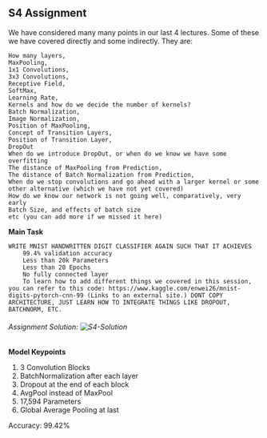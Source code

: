 ## S4 Assignment

 We have considered many many points in our last 4 lectures. Some of these we have covered directly and some indirectly. They are:

    How many layers,
    MaxPooling,
    1x1 Convolutions,
    3x3 Convolutions,
    Receptive Field,
    SoftMax,
    Learning Rate,
    Kernels and how do we decide the number of kernels?
    Batch Normalization,
    Image Normalization,
    Position of MaxPooling,
    Concept of Transition Layers,
    Position of Transition Layer,
    DropOut
    When do we introduce DropOut, or when do we know we have some overfitting
    The distance of MaxPooling from Prediction,
    The distance of Batch Normalization from Prediction,
    When do we stop convolutions and go ahead with a larger kernel or some other alternative (which we have not yet covered)
    How do we know our network is not going well, comparatively, very early
    Batch Size, and effects of batch size
    etc (you can add more if we missed it here)



**Main Task**


    WRITE MNIST HANDWRITTEN DIGIT CLASSIFIER AGAIN SUCH THAT IT ACHIEVES
        99.4% validation accuracy
        Less than 20k Parameters
        Less than 20 Epochs
        No fully connected layer
        To learn how to add different things we covered in this session, you can refer to this code: https://www.kaggle.com/enwei26/mnist-digits-pytorch-cnn-99 (Links to an external site.) DONT COPY ARCHITECTURE, JUST LEARN HOW TO INTEGRATE THINGS LIKE DROPOUT, BATCHNORM, ETC.


###### Assignment Solution: ![S4-Solution](https://github.com/Gilf641/EVA4/blob/master/S4/S4-Assignment-Solution.ipynb)


**Model Keypoints**
1. 3 Convolution Blocks
2. BatchNormalization after each layer
3. Dropout at the end of each block
4. AvgPool instead of MaxPool
5. 17,594 Parameters
5. Global Average Pooling at last

Accuracy: 99.42% 




